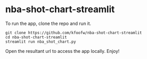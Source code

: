 # nba-shot-chart-streamlit

To run the app, clone the repo and run it.

```
git clone https://github.com/kfoofw/nba-shot-chart-streamlit
cd nba-shot-chart-streamlit
streamlit run nba_shot_chart.py
```

Open the resultant url to access the app locally. Enjoy!
